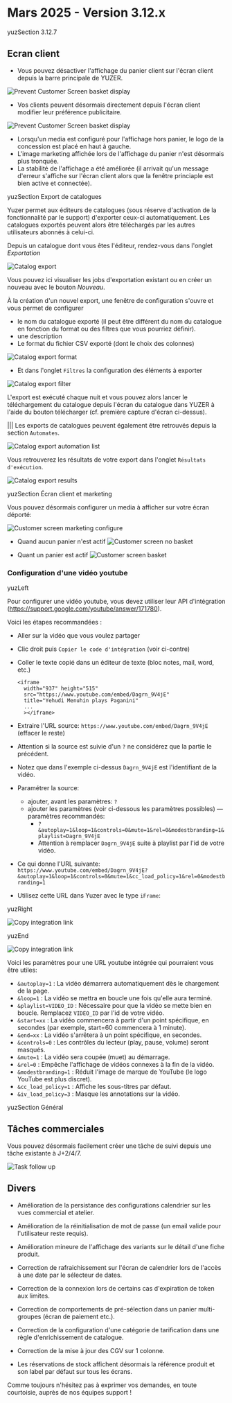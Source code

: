 # Mars 2025 - Version 3.12.x

yuzSection 3.12.7

## Ecran client

- Vous pouvez désactiver l'affichage du panier client sur l'écran client depuis la barre principale de YUZER.

![Prevent Customer Screen basket display](https://raw.githubusercontent.com/yuzer-software/release-notes/master/release-notes/3.12.0/cust-screen-ad-setting.webp?w=200px)

- Vos clients peuvent désormais directement depuis l'écran client modifier leur préférence publicitaire.

![Prevent Customer Screen basket display](https://raw.githubusercontent.com/yuzer-software/release-notes/master/release-notes/3.12.0/cust-screen-display-basket.webp?w=200px)

- Lorsqu'un media est configuré pour l'affichage hors panier, le logo de la concession est placé en haut à gauche.
- L'image marketing affichée lors de l'affichage du panier n'est désormais plus tronquée.
- La stabilité de l'affichage a été améliorée (il arrivait qu'un message d'erreur s'affiche sur l'écran client alors que la fenêtre princiaple est bien active et connectée).

yuzSection Export de catalogues

Yuzer permet aux éditeurs de catalogues (sous réserve d'activation de la fonctionnalité par le support) d'exporter ceux-ci automatiquement. Les catalogues exportés peuvent alors être téléchargés par les autres utilisateurs abonnés à celui-ci.

Depuis un catalogue dont vous êtes l'éditeur, rendez-vous dans l'onglet _Exportation_

![Catalog export](https://raw.githubusercontent.com/yuzer-software/release-notes/master/release-notes/3.12.0/catalog-export-catalog.webp?w=100%)

Vous pouvez ici visualiser les jobs d'exportation existant ou en créer un nouveau avec le bouton _Nouveau_.

À la création d'un nouvel export, une fenêtre de configuration s'ouvre et vous permet de configurer

- le nom du catalogue exporté (il peut être différent du nom du catalogue en fonction du format ou des filtres que vous pourriez définir).
- une description
- Le format du fichier CSV exporté (dont le choix des colonnes)

![Catalog export format](https://raw.githubusercontent.com/yuzer-software/release-notes/master/release-notes/3.12.0/catalog-export-modal-format.webp?w=800px)

- Et dans l'onglet `Filtres` la configuration des éléments à exporter

![Catalog export filter](https://raw.githubusercontent.com/yuzer-software/release-notes/master/release-notes/3.12.0/catalog-export-modal-filter.webp?w=800px)

L'export est exécuté chaque nuit et vous pouvez alors lancer le téléchargement du catalogue depuis l'écran du catalogue dans YUZER à l'aide du bouton télécharger (cf. première capture d'écran ci-dessus).

||| Les exports de catalogues peuvent également être retrouvés depuis la section `Automates`.

![Catalog export automation list](https://raw.githubusercontent.com/yuzer-software/release-notes/master/release-notes/3.12.0/catalog-export-automation.webp?w=100%)

Vous retrouverez les résultats de votre export dans l'onglet `Résultats d'exécution`.

![Catalog export results](https://raw.githubusercontent.com/yuzer-software/release-notes/master/release-notes/3.12.0/catalog-export-results.webp?w=100%)

yuzSection Écran client et marketing

Vous pouvez désormais configurer un media à afficher sur votre écran déporté:

![Customer screen marketing configure](https://raw.githubusercontent.com/yuzer-software/release-notes/master/release-notes/3.12.0/cust-screen-marketing.webp?w=100%)

- Quand aucun panier n'est actif
  ![Customer screen no basket](https://raw.githubusercontent.com/yuzer-software/release-notes/master/release-notes/3.12.0/marketing-nobasket.webp?w=100%)

- Quant un panier est actif
  ![Customer screen basket](https://raw.githubusercontent.com/yuzer-software/release-notes/master/release-notes/3.12.0/marketing-basket.webp?w=100%)

### Configuration d'une vidéo youtube

yuzLeft

Pour configurer une vidéo youtube, vous devez utiliser leur API d'intégration (https://support.google.com/youtube/answer/171780).

Voici les étapes recommandées :

- Aller sur la vidéo que vous voulez partager
- Clic droit puis `Copier le code d'intégration` (voir ci-contre)
- Coller le texte copié dans un éditeur de texte (bloc notes, mail, word, etc.)

  ```
  <iframe
    width="937" height="515"
    src="https://www.youtube.com/embed/Dagrn_9V4jE"
    title="Yehudi Menuhin plays Paganini"
    ...
    ></iframe>
  ```

- Extraire l'URL source: `https://www.youtube.com/embed/Dagrn_9V4jE` (effacer le reste)
- Attention si la source est suivie d'un `?` ne considérez que la partie le précédent.
- Notez que dans l'exemple ci-dessus `Dagrn_9V4jE` est l'identifiant de la vidéo.
- Paramétrer la source:
  - ajouter, avant les paramètres: `?`
  - ajouter les paramètres (voir ci-dessous les paramètres possibles) — paramètres recommandés:
    - `?&autoplay=1&loop=1&controls=0&mute=1&rel=0&modestbranding=1&playlist=Dagrn_9V4jE`
    - Attention à remplacer `Dagrn_9V4jE` suite à playlist par l'id de votre vidéo.
- Ce qui donne l'URL suivante:
  `https://www.youtube.com/embed/Dagrn_9V4jE?&autoplay=1&loop=1&controls=0&mute=1&cc_load_policy=1&rel=0&modestbranding=1`
- Utilisez cette URL dans Yuzer avec le type `iFrame`:

yuzRight

![Copy integration link](https://raw.githubusercontent.com/yuzer-software/release-notes/master/release-notes/3.12.0/marketing-youtube-config.webp?w=400px)

yuzEnd

![Copy integration link](https://raw.githubusercontent.com/yuzer-software/release-notes/master/release-notes/3.12.0/marketing-youtube-in-yuzer.webp?w=800px)

Voici les paramètres pour une URL youtube intégrée qui pourraient vous être utiles:

- `&autoplay=1` : La vidéo démarrera automatiquement dès le chargement de la page.
- `&loop=1` : La vidéo se mettra en boucle une fois qu'elle aura terminé.
- `&playlist=VIDEO_ID` : Nécessaire pour que la vidéo se mette bien en boucle. Remplacez `VIDEO_ID` par l'id de votre vidéo.
- `&start=xx` : La vidéo commencera à partir d'un point spécifique, en secondes (par exemple, start=60 commencera à 1 minute).
- `&end=xx` : La vidéo s'arrêtera à un point spécifique, en secondes.
- `&controls=0` : Les contrôles du lecteur (play, pause, volume) seront masqués.
- `&mute=1` : La vidéo sera coupée (muet) au démarrage.
- `&rel=0` : Empêche l'affichage de vidéos connexes à la fin de la vidéo.
- `&modestbranding=1` : Réduit l'image de marque de YouTube (le logo YouTube est plus discret).
- `&cc_load_policy=1` : Affiche les sous-titres par défaut.
- `&iv_load_policy=3` : Masque les annotations sur la vidéo.

yuzSection Général

## Tâches commerciales

Vous pouvez désormais facilement créer une tâche de suivi depuis une tâche existante à J+2/4/7.

![Task follow up](https://raw.githubusercontent.com/yuzer-software/release-notes/master/release-notes/3.12.0/task-follow-up.webp?w=100%)

## Divers

- Amélioration de la persistance des configurations calendrier sur les vues commercial et atelier.
- Amélioration de la réinitialisation de mot de passe (un email valide pour l'utilisateur reste requis).
- Amélioration mineure de l'affichage des variants sur le détail d'une fiche produit.

- Correction de rafraichissement sur l'écran de calendrier lors de l'accès à une date par le sélecteur de dates.
- Correction de la connexion lors de certains cas d'expiration de token aux limites.
- Correction de comportements de pré-sélection dans un panier multi-groupes (écran de paiement etc.).
- Correction de la configuration d'une catégorie de tarification dans une règle d'enrichissement de catalogue.
- Correction de la mise à jour des CGV sur 1 colonne.
- Les réservations de stock affichent désormais la référence produit et son label par défaut sur tous les écrans.

Comme toujours n'hésitez pas à exprimer vos demandes, en toute courtoisie, auprès de nos équipes support !
